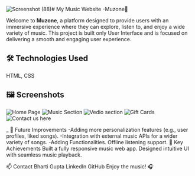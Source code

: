 ![Screenshot (88)](https://github.com/user-attachments/assets/48af555f-8d08-4fcb-96d4-b6bdede396da)# My Music Website -Muzone🎵

Welcome to **Muzone**, a platform designed to provide users with an immersive experience where they can explore, listen to, and enjoy a wide variety of music. This project is built only User Interface and is focused on delivering a smooth and engaging user experience.

## 🛠️ Technologies Used
HTML, CSS 

## 🖼️ Screenshots
![Home Page](https://github.com/user-attachments/assets/6ae9e913-0792-4f98-b7d8-f5ec242fcdea)
![Music Section](https://github.com/user-attachments/assets/be0329f4-163c-4da5-bfa4-27f7e888f6cc)
![Vedio section](https://github.com/user-attachments/assets/ec8ca63e-2ab3-42ab-b6a6-39bfa87fcfb7)
![Gift Cards](https://github.com/user-attachments/assets/d8e9edc5-e6d2-4b20-ba30-320d5402ecb4)
![Contact us here](https://github.com/user-attachments/assets/5f46ac64-5e28-4826-9765-5cb5fd74c7f8)

_
📝 Future Improvements
-Adding more personalization features (e.g., user profiles, liked songs).
-Integration with external music APIs for a wider variety of songs.
-Adding Functionalities.
Offline listening support.
🏅 Key Achievements
Built a fully responsive music web app.
Designed intuitive UI with seamless music playback.

📫 Contact
Bharti Gupta
LinkedIn
GitHub
Enjoy the music! 🎧
